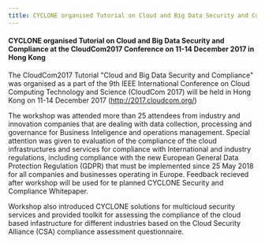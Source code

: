 ```yaml
---
title: CYCLONE organised Tutorial on Cloud and Big Data Security and Compliance at the CloudCom2017 Conference
---
```

#### CYCLONE organised Tutorial on Cloud and Big Data Security and Compliance at the CloudCom2017 Conference on 11-14 December 2017 in Hong Kong

The CloudCom2017 Tutorial "Cloud and Big Data Security and Compliance" was organised as a part of the 9th IEEE International Conference on Cloud Computing Technology and Science (CloudCom 2017) will be held in Hong Kong on 11-14 December 2017 (<http://2017.cloudcom.org/>)

<!-- more -->
The  workshop was attended more than 25 attendees from industry and innovation companies that are dealing with data collection, 
processing and governance for Business Inteligence and operations management. Special attention was given to evaluation of the compliance 
of the cloud infrastructures and services for compliance with International and industry regulations, including compliance with the new 
European General Data Protection Regulation (GDPR) that must be implemented since 25 May 2018 for all companies and businesses operating 
in Europe. Feedback recieved after workshop will be used for te planned CYCLONE Security and Compliance Whitepaper.

Workshop also introduced CYCLONE solutions for multicloud security services and provided toolkit for assessing the compliance of the cloud based infastructure for different industries based on the Cloud Security Alliance (CSA) compliance assessment questionnaire.  
